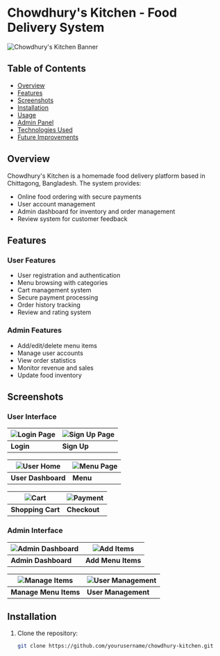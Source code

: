 

# Chowdhury's Kitchen - Food Delivery System

![Chowdhury's Kitchen Banner](https://via.placeholder.com/800x200?text=Chowdhury's+Kitchen+Banner)

## Table of Contents
- [Overview](#overview)
- [Features](#features)
- [Screenshots](#screenshots)
- [Installation](#installation)
- [Usage](#usage)
- [Admin Panel](#admin-panel)
- [Technologies Used](#technologies-used)
- [Future Improvements](#future-improvements)

## Overview
Chowdhury's Kitchen is a homemade food delivery platform based in Chittagong, Bangladesh. The system provides:
- Online food ordering with secure payments
- User account management
- Admin dashboard for inventory and order management
- Review system for customer feedback

## Features

### User Features
- User registration and authentication
- Menu browsing with categories
- Cart management system
- Secure payment processing
- Order history tracking
- Review and rating system

### Admin Features
- Add/edit/delete menu items
- Manage user accounts
- View order statistics
- Monitor revenue and sales
- Update food inventory

## Screenshots

### User Interface
| ![Login Page](https://i.ibb.co.com/Y7dRsSkp/Home1.jpg) | ![Sign Up Page](signUp.PNG) |
|--------------------------|----------------------------|
| **Login**                | **Sign Up**                |

| ![User Home](userHome.PNG) | ![Menu Page](Menu1.jpg) |
|---------------------------|-------------------------|
| **User Dashboard**        | **Menu**               |

| ![Cart](MyCart.PNG) | ![Payment](Payment.PNG) |
|---------------------|------------------------|
| **Shopping Cart**   | **Checkout**          |

### Admin Interface
| ![Admin Dashboard](adminHome.PNG) | ![Add Items](AddItems.PNG) |
|-----------------------------------|---------------------------|
| **Admin Dashboard**               | **Add Menu Items**        |

| ![Manage Items](manageItems.PNG) | ![User Management](AllUsers.PNG) |
|----------------------------------|---------------------------------|
| **Manage Menu Items**            | **User Management**            |

## Installation
1. Clone the repository:
   ```bash
   git clone https://github.com/yourusername/chowdhury-kitchen.git